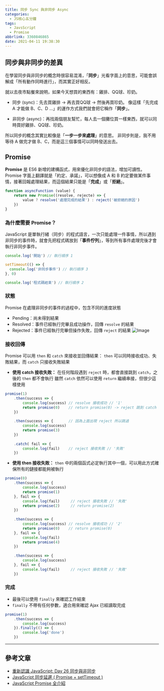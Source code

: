 ```yaml
---
title: 同步 Sync 與非同步 Async
categories:
  - JS核心五分鐘
tags:
  - JavsScript
  - Promise
abbrlink: 3360846865
date: 2021-04-11 19:38:30
---
```

## 同步與非同步的差異
在學習同步與非同步的概念時很容易混淆，「**同步**」光看字面上的意思，可能會誤解成「所有動作同時進行」，而其實正好相反。
<!--more-->
就以去夜市點餐來說明，如果今天想買的東西有：雞排、QQ球、珍奶。

* 同步 (sync)：先去買雞排 -> 再去買QQ球 -> 然後再買珍奶。
像這樣「先完成 A 才能做 B、C、D ...」的運作方式我們就會把它稱作「**同步**」。

* 非同步 (async)：再找兩個朋友幫忙，每人去一個攤位買一樣東西，就可以同時買好雞排、QQ球、珍奶。

所以同步的概念其實比較像是「**一步一步來處理**」的意思。
非同步則是，我不用等待 A 做完才做 B、C，而是這三個事情可以同時發送出去。

## Promise
**Promise**  是 ES6 新增的建構函式，用來優化非同步的語法，增加可讀性。
Promise 字面上翻譯就是「約定、承諾」，可以想像成 A 和 B 約定要做某件事情，接著回報處理結果，而這個結果只能是「**完成**」或「**拒絕**」。
```javascript
function asyncFunction (value) {
    return new Promise((resolve, rejecte) => {
        value ? resolve('處理完成的結果') : reject('被拒絕的原因')
    })
}
```

### 為什麼需要 Promise？
JavaScript 是單執行緒（同步）的程式語言，一次只能處理一件事情，所以遇到非同步的事件時，就會先把程式碼放到「**事件佇列**」，等到所有事件處理完後才會執行非同步事件。
```javascript
console.log('開始') // 執行順序 1

setTimeout(() => {
  console.log('非同步事件') // 執行順序 3
}, 0)

console.log('程式碼結束') // 執行順序 2
```

### 狀態
Promise 在處理非同步的事件的過程中，包含不同的進度狀態
* Pending：尚未得到結果
* Resolved：事件已經執行完畢且成功操作，回傳 `resolve` 的結果
* Rejected：事件已經執行完畢但操作失敗，回傳 `reject` 的結果
![Image](https://i.imgur.com/I79SHF4.png)

### 接收回傳
Promise 可以用 `then` 和 `catch` 來接收並回傳結果：
`then` 可以同時接收成功、失敗結果，而 `catch` 只接收失敗結果

* **使用 catch 接收失敗：**
在任何階段遇到 `reject` 時，都會直接跳到 `catch`，之後的 `then` 都不會執行
雖然 `catch` 依然可以使用 `return` 繼續串接，但很少這樣使用

```javascript
promise(1)
    .then(success => {
        console.log(success) // resolve 接收成功 // '1'
        return promise(0)    // return promise(0) -> reject 跳到 catch
    })
    
    .then(success => {       // 因為上面出現 reject 所以跳過
        console.log(success)
        return promise(3)
    })
    
    .catch( fail => {
        console.log(fail)    // reject 接收失敗 // '失敗'
    })
```

* **使用 then 接收失敗：**
`then` 中的兩個函式必定執行其中一個，可以用此方式確保所有的鏈接都能夠被執行

```javascript
promise(0)
    .then(success => {
        console.log(success)
        return promise(1)
    }, fail => {
        console.log(fail)     // reject 接收失敗 // '失敗'
        return promise(2)     // return promise(2)
    })
 
    .then(success => {
        console.log(success) // resolve 接收成功 // '2'
        return promise(0)    // return promise(0)
    }, fail => {
        console.log(fail)
        return promise(4)
    })
    
    .then(success => {
        console.log(success)
    }, fail => {
        console.log(fail)     // reject 接收失敗 // '失敗'
    })

```

### 完成
* 最後可以使用 `finally` 來確認工作結束
* `finally` 不帶有任何參數，適合用來確認 Ajax 已經讀取完成

```javascript
promise(1)
    .then(success => {
        console.log(success)
    }).finally(() => {
        console.log('done')
    })
```


-----

## 參考文章
* [重新認識 JavaScript: Day 26 同步與非同步](https://ithelp.ithome.com.tw/articles/10194569/)
* [JavaScript 同步延遲 ( Promise + setTimeout )](https://www.oxxostudio.tw/articles/201706/javascript-promise-settimeout.html)
* [JavaScript Promise 全介紹](https://wcc723.github.io/development/2020/02/16/all-new-promise/)

